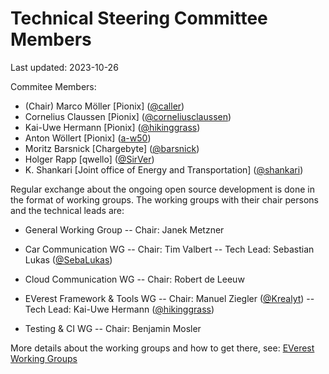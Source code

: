# Technical Steering Committee Members
Last updated: 2023-10-26

Commitee Members:
- (Chair) Marco Möller [Pionix] ([@caller](https://github.com/caller))
- Cornelius Claussen [Pionix] ([@corneliusclaussen](https://github.com/corneliusclaussen))
- Kai-Uwe Hermann [Pionix] ([@hikinggrass](https://github.com/hikinggrass))
- Anton Wöllert [Pionix] ([a-w50](https://github.com/a-w50))
- Moritz Barsnick [Chargebyte] ([@barsnick](https://github.com/barsnick))
- Holger Rapp [qwello] ([@SirVer](https://github.com/SirVer))
- K. Shankari [Joint office of Energy and Transportation] ([@shankari](https://github.com/shankari))


Regular exchange about the ongoing open source development is done in the
format of working groups. The working groups with their chair persons and the
technical leads are:

- General Working Group
-- Chair: Janek Metzner

- Car Communication WG
-- Chair: Tim Valbert
-- Tech Lead: Sebastian Lukas ([@SebaLukas](https://github.com/SebaLukas))

- Cloud Communication WG
-- Chair: Robert de Leeuw

- EVerest Framework & Tools WG
-- Chair: Manuel Ziegler ([@Krealyt](https://github.com/krealyt))
-- Tech Lead: Kai-Uwe Hermann ([@hikinggrass](https://github.com/hikinggrass))

- Testing & CI WG
-- Chair: Benjamin Mosler

More details about the working groups and how to get there, see:
[EVerest Working Groups](https://everest.github.io/nightly/#weekly-tech-meetup-and-working-groups)
